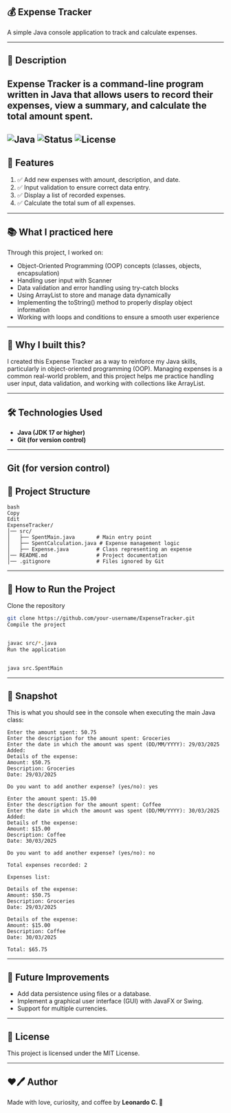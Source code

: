 ## 💰 Expense Tracker
A simple Java console application to track and calculate expenses.

---
## 📌 Description
Expense Tracker is a command-line program written in Java that allows users to record their expenses, view a summary, and calculate the total amount spent.
---
![Java](https://img.shields.io/badge/Java-ED8B00?style=for-the-badge&logo=java&logoColor=white)
![Status](https://img.shields.io/badge/status-learning-blue?style=for-the-badge)
![License](https://img.shields.io/badge/license-MIT-green?style=for-the-badge)
---
## 🚀 Features
1. ✅ Add new expenses with amount, description, and date.
2. ✅ Input validation to ensure correct data entry.
3. ✅ Display a list of recorded expenses.
4. ✅ Calculate the total sum of all expenses.

---
## 📚 What I practiced here
Through this project, I worked on:
-  Object-Oriented Programming (OOP) concepts (classes, objects, encapsulation)
-  Handling user input with Scanner
-  Data validation and error handling using try-catch blocks
-  Using ArrayList to store and manage data dynamically
-  Implementing the toString() method to properly display object information
-  Working with loops and conditions to ensure a smooth user experience
---
## 🧠 Why I built this?
I created this Expense Tracker as a way to reinforce my Java skills, particularly in object-oriented programming (OOP). Managing expenses is a common real-world problem, and this project helps me practice handling user input, data validation, and working with collections like ArrayList.

---
## 🛠️ Technologies Used
- **Java (JDK 17 or higher)**
- **Git (for version control)**
---

## Git (for version control)

## 📂 Project Structure
````
bash
Copy
Edit
ExpenseTracker/
│── src/
│   ├── SpentMain.java       # Main entry point
│   ├── SpentCalculation.java # Expense management logic
│   ├── Expense.java         # Class representing an expense
│── README.md                # Project documentation
│── .gitignore               # Files ignored by Git
````
---

## 🚀 How to Run the Project
Clone the repository

```sh
git clone https://github.com/your-username/ExpenseTracker.git
Compile the project
```
```sh

javac src/*.java
Run the application
```
```sh

java src.SpentMain
```
---
## 📸 Snapshot
This is what you should see in the console when executing the main Java class:
```
Enter the amount spent: 50.75
Enter the description for the amount spent: Groceries
Enter the date in which the amount was spent (DD/MM/YYYY): 29/03/2025
Added: 
Details of the expense:
Amount: $50.75
Description: Groceries
Date: 29/03/2025

Do you want to add another expense? (yes/no): yes

Enter the amount spent: 15.00
Enter the description for the amount spent: Coffee
Enter the date in which the amount was spent (DD/MM/YYYY): 30/03/2025
Added: 
Details of the expense:
Amount: $15.00
Description: Coffee
Date: 30/03/2025

Do you want to add another expense? (yes/no): no

Total expenses recorded: 2

Expenses list:

Details of the expense:
Amount: $50.75
Description: Groceries
Date: 29/03/2025

Details of the expense:
Amount: $15.00
Description: Coffee
Date: 30/03/2025

Total: $65.75

```
---
## 🎯 Future Improvements
-  Add data persistence using files or a database.
-  Implement a graphical user interface (GUI) with JavaFX or Swing.
-  Support for multiple currencies.
---
## 📜 License
This project is licensed under the MIT License.

---
## ❤🖊️ Author
Made with love, curiosity, and coffee by **Leonardo C. 🐼**

